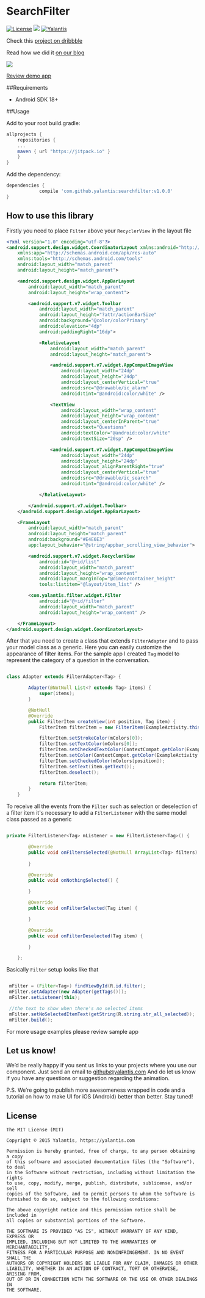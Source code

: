# SearchFilter

[![License](http://img.shields.io/badge/license-MIT-green.svg?style=flat)]()
[![](https://jitpack.io/v/yalantis/searchfilter.svg)](https://jitpack.io/#yalantis/searchfilter)
[![Yalantis](https://raw.githubusercontent.com/Yalantis/PullToRefresh/develop/PullToRefreshDemo/Resources/badge_dark.png)](https://yalantis.com/?utm_source=github)

Check this [project on dribbble](https://dribbble.com/shots/2818273-Female-in-IT-Filters)

Read how we did it [on our blog](https://yalantis.com/blog/develop-filter-animation-kotlin-android/)

<img src="gif/dribbble.gif"/>

[Review demo app](https://appetize.io/app/3jke81pv6zuv9b4mt4gc53afc4)

##Requirements
- Android SDK 18+

##Usage

Add to your root build.gradle:
```Groovy
allprojects {
	repositories {
	...
	maven { url "https://jitpack.io" }
	}
}
```

Add the dependency:
```Groovy
dependencies {
	        compile 'com.github.yalantis:searchfilter:v1.0.0'
}
```

## How to use this library

Firstly you need to place `Filter` above your `RecyclerView` in the layout file

```xml
<?xml version="1.0" encoding="utf-8"?>
<android.support.design.widget.CoordinatorLayout xmlns:android="http://schemas.android.com/apk/res/android"
    xmlns:app="http://schemas.android.com/apk/res-auto"
    xmlns:tools="http://schemas.android.com/tools"
    android:layout_width="match_parent"
    android:layout_height="match_parent">

    <android.support.design.widget.AppBarLayout
        android:layout_width="match_parent"
        android:layout_height="wrap_content">

        <android.support.v7.widget.Toolbar
            android:layout_width="match_parent"
            android:layout_height="?attr/actionBarSize"
            android:background="@color/colorPrimary"
            android:elevation="4dp"
            android:paddingRight="16dp">

            <RelativeLayout
                android:layout_width="match_parent"
                android:layout_height="match_parent">

                <android.support.v7.widget.AppCompatImageView
                    android:layout_width="24dp"
                    android:layout_height="24dp"
                    android:layout_centerVertical="true"
                    android:src="@drawable/ic_alarm"
                    android:tint="@android:color/white" />

                <TextView
                    android:layout_width="wrap_content"
                    android:layout_height="wrap_content"
                    android:layout_centerInParent="true"
                    android:text="Questions"
                    android:textColor="@android:color/white"
                    android:textSize="20sp" />

                <android.support.v7.widget.AppCompatImageView
                    android:layout_width="24dp"
                    android:layout_height="24dp"
                    android:layout_alignParentRight="true"
                    android:layout_centerVertical="true"
                    android:src="@drawable/ic_search"
                    android:tint="@android:color/white" />

            </RelativeLayout>

        </android.support.v7.widget.Toolbar>
    </android.support.design.widget.AppBarLayout>

    <FrameLayout
        android:layout_width="match_parent"
        android:layout_height="match_parent"
        android:background="#E4E6E3"
        app:layout_behavior="@string/appbar_scrolling_view_behavior">

        <android.support.v7.widget.RecyclerView
            android:id="@+id/list"
            android:layout_width="match_parent"
            android:layout_height="wrap_content"
            android:layout_marginTop="@dimen/container_height"
            tools:listitem="@layout/item_list" />

        <com.yalantis.filter.widget.Filter
            android:id="@+id/filter"
            android:layout_width="match_parent"
            android:layout_height="wrap_content" />

    </FrameLayout>
</android.support.design.widget.CoordinatorLayout>

```

After that you need to create a class that extends `FilterAdapter` and to pass your model class as a generic. 
Here you can easily customize the appearance of filter items. For the sample app I created `Tag` model to represent 
the category of a question in the conversation.

```java 

class Adapter extends FilterAdapter<Tag> {

        Adapter(@NotNull List<? extends Tag> items) {
            super(items);
        }

        @NotNull
        @Override
        public FilterItem createView(int position, Tag item) {
            FilterItem filterItem = new FilterItem(ExampleActivity.this);

            filterItem.setStrokeColor(mColors[0]);
            filterItem.setTextColor(mColors[0]);
            filterItem.setCheckedTextColor(ContextCompat.getColor(ExampleActivity.this, android.R.color.white));
            filterItem.setColor(ContextCompat.getColor(ExampleActivity.this, android.R.color.white));
            filterItem.setCheckedColor(mColors[position]);
            filterItem.setText(item.getText());
            filterItem.deselect();

            return filterItem;
        }
    }

```

To receive all the events from the `Filter` such as selection or deselection of a filter item it's necessary 
to add a `FilterListener` with the same model class passed as a generic

```java

private FilterListener<Tag> mListener = new FilterListener<Tag>() {

        @Override
        public void onFiltersSelected(@NotNull ArrayList<Tag> filters) {
            
        }

        @Override
        public void onNothingSelected() {

        }

        @Override
        public void onFilterSelected(Tag item) {

        }

        @Override
        public void onFilterDeselected(Tag item) {

        }

    };

```

Basically `Filter` setup looks like that 

```java

 mFilter = (Filter<Tag>) findViewById(R.id.filter);
 mFilter.setAdapter(new Adapter(getTags()));
 mFilter.setListener(this);

 //the text to show when there's no selected items
 mFilter.setNoSelectedItemText(getString(R.string.str_all_selected));
 mFilter.build();

```

For more usage examples please review sample app

## Let us know!

We’d be really happy if you sent us links to your projects where you use our component. Just send an email to github@yalantis.com And do let us know if you have any questions or suggestion regarding the animation. 

P.S. We’re going to publish more awesomeness wrapped in code and a tutorial on how to make UI for iOS (Android) better than better. Stay tuned!

## License

	The MIT License (MIT)

	Copyright © 2015 Yalantis, https://yalantis.com

	Permission is hereby granted, free of charge, to any person obtaining a copy
	of this software and associated documentation files (the "Software"), to deal
	in the Software without restriction, including without limitation the rights
	to use, copy, modify, merge, publish, distribute, sublicense, and/or sell
	copies of the Software, and to permit persons to whom the Software is
	furnished to do so, subject to the following conditions:

	The above copyright notice and this permission notice shall be included in
	all copies or substantial portions of the Software.

	THE SOFTWARE IS PROVIDED "AS IS", WITHOUT WARRANTY OF ANY KIND, EXPRESS OR
	IMPLIED, INCLUDING BUT NOT LIMITED TO THE WARRANTIES OF MERCHANTABILITY,
	FITNESS FOR A PARTICULAR PURPOSE AND NONINFRINGEMENT. IN NO EVENT SHALL THE
	AUTHORS OR COPYRIGHT HOLDERS BE LIABLE FOR ANY CLAIM, DAMAGES OR OTHER
	LIABILITY, WHETHER IN AN ACTION OF CONTRACT, TORT OR OTHERWISE, ARISING FROM,
	OUT OF OR IN CONNECTION WITH THE SOFTWARE OR THE USE OR OTHER DEALINGS IN
	THE SOFTWARE.
